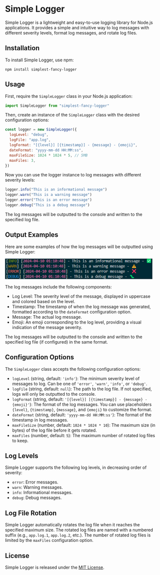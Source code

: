 # Simple Logger

Simple Logger is a lightweight and easy-to-use logging library for Node.js applications. It provides a simple and intuitive way to log messages with different severity levels, format log messages, and rotate log files.

## Installation

To install Simple Logger, use npm:

```
npm install simplest-fancy-logger
```

## Usage

First, require the `SimpleLogger` class in your Node.js application:

```javascript
import SimpleLogger from "simplest-fancy-logger"
```

Then, create an instance of the `SimpleLogger` class with the desired configuration options:

```javascript
const logger = new SimpleLogger({
  logLevel: "debug",
  logFile: "app.log",
  logFormat: "[{level}] [{timestamp}] - {message} - {emoji}",
  dateFormat: "yyyy-mm-dd HH:MM:ss",
  maxFileSize: 1024 * 1024 * 5, // 5MB
  maxFiles: 3,
})
```

Now you can use the logger instance to log messages with different severity levels:

```javascript
logger.info("This is an informational message")
logger.warn("This is a warning message")
logger.error("This is an error message")
logger.debug("This is a debug message")
```

The log messages will be outputted to the console and written to the specified log file.

## Output Examples

Here are some examples of how the log messages will be outputted using Simple Logger:

![alt text](image.png)

The log messages include the following components:

- Log Level: The severity level of the message, displayed in uppercase and colored based on the level.
- Timestamp: The timestamp of when the log message was generated, formatted according to the `dateFormat` configuration option.
- Message: The actual log message.
- Emoji: An emoji corresponding to the log level, providing a visual indication of the message severity.

The log messages will be outputted to the console and written to the specified log file (if configured) in the same format.

## Configuration Options

The `SimpleLogger` class accepts the following configuration options:

- `logLevel` (string, default: `'info'`): The minimum severity level of messages to log. Can be one of `'error'`, `'warn'`, `'info'`, or `'debug'`.
- `logFile` (string, default: `null`): The path to the log file. If not specified, logs will only be outputted to the console.
- `logFormat` (string, default: `'[{level}] [{timestamp}] - {message} - {emoji}'`): The format of the log messages. You can use placeholders `{level}`, `{timestamp}`, `{message}`, and `{emoji}` to customize the format.
- `dateFormat` (string, default: `'yyyy-mm-dd HH:MM:ss'`): The format of the timestamp in log messages.
- `maxFileSize` (number, default: `1024 * 1024 * 10`): The maximum size (in bytes) of the log file before it gets rotated.
- `maxFiles` (number, default: `5`): The maximum number of rotated log files to keep.

## Log Levels

Simple Logger supports the following log levels, in decreasing order of severity:

- `error`: Error messages.
- `warn`: Warning messages.
- `info`: Informational messages.
- `debug`: Debug messages.

## Log File Rotation

Simple Logger automatically rotates the log file when it reaches the specified maximum size. The rotated log files are named with a numbered suffix (e.g., `app.log.1`, `app.log.2`, etc.). The number of rotated log files is limited by the `maxFiles` configuration option.

## License

Simple Logger is released under the [MIT License](https://opensource.org/licenses/MIT).
